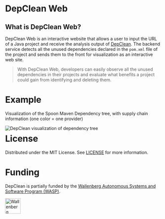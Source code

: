 # DepClean Web

## What is DepClean Web?

DepClean Web is an interactive website that allows a user to input the URL of a Java project and receive the analysis output of [DepClean](https://github.com/castor-software/depclean). The backend service detects all the unused dependencies declared in the `pom.xml` file of the project and sends them to the front for visualization as an interactive web site. 

> With DepClean Web, developers can easily observe all the unused dependencies in their projects and evaluate what benefits a project could gain from identifying and deleting them.

# Example
 
Visualization of the Spoon Maven Dependency tree, with supply chain information (one color = one provider)

<img src="https://github.com/castor-software/depclean-web/blob/main/.img/dependencyTree.jpg" align="left" alt="DepClean visualization of dependency tree"/>

# License

Distributed under the MIT License. See [LICENSE](https://github.com/castor-software/depclean/blob/master/LICENSE.md) for more information.

# Funding

DepClean is partially funded by the [Wallenberg Autonomous Systems and Software Program (WASP)](https://wasp-sweden.org).

<img src="https://github.com/castor-software/depclean/blob/master/.img/wasp.svg" height="50px" alt="Wallenberg Autonomous Systems and Software Program (WASP)"/>
